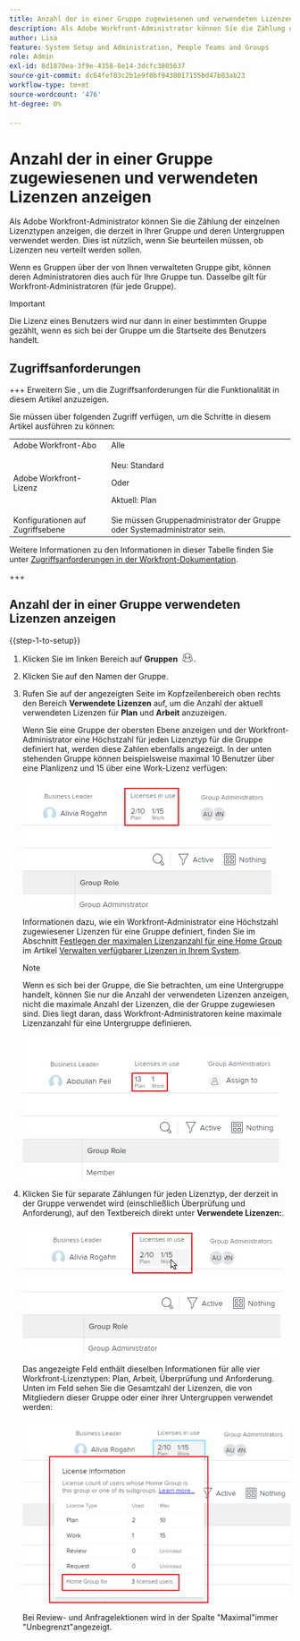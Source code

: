 ```yaml
---
title: Anzahl der in einer Gruppe zugewiesenen und verwendeten Lizenzen anzeigen
description: Als Adobe Workfront-Administrator können Sie die Zählung der einzelnen Lizenztypen anzeigen, die derzeit in Ihrer Gruppe und deren Untergruppen verwendet werden. Dies ist nützlich, wenn Sie beurteilen müssen, ob Lizenzen neu verteilt werden sollen.
author: Lisa
feature: System Setup and Administration, People Teams and Groups
role: Admin
exl-id: 8d1870ea-3f9e-4358-8e14-3dcfc3805637
source-git-commit: dc64fef83c2b1e9f8bf9438017155bd47b83ab23
workflow-type: tm+mt
source-wordcount: '476'
ht-degree: 0%

---
```


# Anzahl der in einer Gruppe zugewiesenen und verwendeten Lizenzen anzeigen

Als Adobe Workfront-Administrator können Sie die Zählung der einzelnen Lizenztypen anzeigen, die derzeit in Ihrer Gruppe und deren Untergruppen verwendet werden. Dies ist nützlich, wenn Sie beurteilen müssen, ob Lizenzen neu verteilt werden sollen.

Wenn es Gruppen über der von Ihnen verwalteten Gruppe gibt, können deren Administratoren dies auch für Ihre Gruppe tun. Dasselbe gilt für Workfront-Administratoren (für jede Gruppe).

>[!IMPORTANT]
>
>Die Lizenz eines Benutzers wird nur dann in einer bestimmten Gruppe gezählt, wenn es sich bei der Gruppe um die Startseite des Benutzers handelt.

## Zugriffsanforderungen

+++ Erweitern Sie , um die Zugriffsanforderungen für die Funktionalität in diesem Artikel anzuzeigen.

Sie müssen über folgenden Zugriff verfügen, um die Schritte in diesem Artikel ausführen zu können:

<table style="table-layout:auto"> 
 <col> 
 <col> 
 <tbody> 
  <tr> 
   <td role="rowheader">Adobe Workfront-Abo</td> 
   <td>Alle</td> 
  </tr> 
  <tr> 
  <tr> 
   <td role="rowheader">Adobe Workfront-Lizenz</td> 
   <td><p>Neu: Standard</p>
       <p>Oder</p>
       <p>Aktuell: Plan</p></td>
  </tr> 
  </tr> 
  <tr> 
   <td role="rowheader">Konfigurationen auf Zugriffsebene</td> 
   <td>Sie müssen Gruppenadministrator der Gruppe oder Systemadministrator sein.</td>
  </tr> 
 </tbody> 
</table>

Weitere Informationen zu den Informationen in dieser Tabelle finden Sie unter [Zugriffsanforderungen in der Workfront-Dokumentation](/help/quicksilver/administration-and-setup/add-users/access-levels-and-object-permissions/access-level-requirements-in-documentation.md).

+++

## Anzahl der in einer Gruppe verwendeten Lizenzen anzeigen

{{step-1-to-setup}}

1. Klicken Sie im linken Bereich auf **Gruppen** ![](assets/groups-icon.png).

1. Klicken Sie auf den Namen der Gruppe.
1. Rufen Sie auf der angezeigten Seite im Kopfzeilenbereich oben rechts den Bereich **Verwendete Lizenzen** auf, um die Anzahl der aktuell verwendeten Lizenzen für **Plan** und **Arbeit** anzuzeigen.

   Wenn Sie eine Gruppe der obersten Ebene anzeigen und der Workfront-Administrator eine Höchstzahl für jeden Lizenztyp für die Gruppe definiert hat, werden diese Zahlen ebenfalls angezeigt. In der unten stehenden Gruppe können beispielsweise maximal 10 Benutzer über eine Planlizenz und 15 über eine Work-Lizenz verfügen:

   ![](assets/licenses-used-allocated.png)

   Informationen dazu, wie ein Workfront-Administrator eine Höchstzahl zugewiesener Lizenzen für eine Gruppe definiert, finden Sie im Abschnitt [Festlegen der maximalen Lizenzanzahl für eine Home Group](../../../administration-and-setup/get-started-wf-administration/manage-available-licenses-in-your-system.md#set) im Artikel [Verwalten verfügbarer Lizenzen in Ihrem System](../../../administration-and-setup/get-started-wf-administration/manage-available-licenses-in-your-system.md).

   >[!NOTE]
   >
   >Wenn es sich bei der Gruppe, die Sie betrachten, um eine Untergruppe handelt, können Sie nur die Anzahl der verwendeten Lizenzen anzeigen, nicht die maximale Anzahl der Lizenzen, die der Gruppe zugewiesen sind. Dies liegt daran, dass Workfront-Administratoren keine maximale Lizenzanzahl für eine Untergruppe definieren.
   >
   >![](assets/subgroup-used-licenses-only.png)
   >

1. Klicken Sie für separate Zählungen für jeden Lizenztyp, der derzeit in der Gruppe verwendet wird (einschließlich Überprüfung und Anforderung), auf den Textbereich direkt unter **Verwendete Lizenzen:**.

   ![](assets/click-text-to-see-more.png)

   Das angezeigte Feld enthält dieselben Informationen für alle vier Workfront-Lizenztypen: Plan, Arbeit, Überprüfung und Anforderung. Unten im Feld sehen Sie die Gesamtzahl der Lizenzen, die von Mitgliedern dieser Gruppe oder einer ihrer Untergruppen verwendet werden:

   ![](assets/more-license-info.png)

   Bei Review- und Anfragelektionen wird in der Spalte &quot;Maximal&quot;immer &quot;Unbegrenzt&quot;angezeigt.
